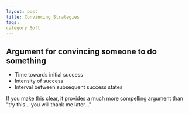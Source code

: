 ```yaml
---
layout: post
title: Convincing Strategies
tags: 
category Soft
---
```


## Argument for convincing someone to do something

* Time towards initial success
* Intensity of success
* Interval between subsequent success states

If you make this clear, it provides a much more compelling argument than "try this... you will thank me later..."
